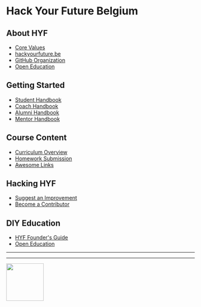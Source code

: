 # Hack Your Future Belgium

## About HYF

* [Core Values](https://github.com/hackyourfuturebelgium/core-values)
* [hackyourfuture.be](https://hackyourfuture.be)
* [GitHub Organization](https://github.com/hackyourfuturebelgium)
* [Open Education](https://awesome.hackyourfuture.be/open-education)

## Getting Started

* [Student Handbook](https://github.com/hackyourfuturebelgium/student-handbook)
* [Coach Handbook](https://github.com/hackyourfuturebelgium/coach-handbook)
* [Alumni Handbook]()
* [Mentor Handbook]()

## Course Content

* [Curriculum Overview](https://curriculum.hackyourfuture.be)
* [Homework Submission](https://github.com/hackyourfuturebelgium/homework-submission)
* [Awesome Links](https://awesome.hackyourfuture.be)

## Hacking HYF

* [Suggest an Improvement](https://github.com/hackyourfuturebelgium/improvments)
* [Become a Contributor](https://github.com/hackyourfuturebelgium/contributors)

## DIY Education

* [HYF Founder's Guide](https://github.com/hackyourfuturebelgium/diy-hyf)
* [Open Education](https://awesome.hackyourfuture.be/open-education)



<hr>
<hr>
<a href="https://hackyourfuture.be" target="_blank"><img
    src="https://user-images.githubusercontent.com/18554853/63941625-4c7c3d00-ca6c-11e9-9a76-8d5e3632fe70.jpg"
    width="100" height="100"></a>
